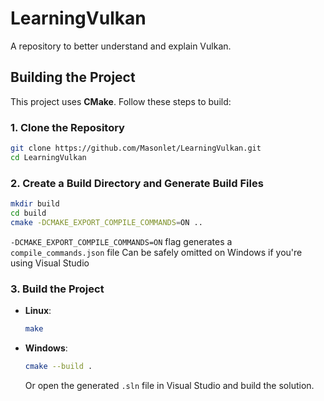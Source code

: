 # LearningVulkan
A repository to better understand and explain Vulkan.


## Building the Project
This project uses **CMake**. Follow these steps to build:

### 1. Clone the Repository
```bash
git clone https://github.com/Masonlet/LearningVulkan.git
cd LearningVulkan
```

### 2. Create a Build Directory and Generate Build Files
```bash
mkdir build
cd build
cmake -DCMAKE_EXPORT_COMPILE_COMMANDS=ON ..
```
`-DCMAKE_EXPORT_COMPILE_COMMANDS=ON` flag generates a `compile_commands.json` file
Can be safely omitted on Windows if you're using Visual Studio

### 3. Build the Project
- **Linux**:
  ```bash
  make
  ```

- **Windows**:
  ```bash
  cmake --build .
  ```
  Or open the generated `.sln` file in Visual Studio and build the solution.
